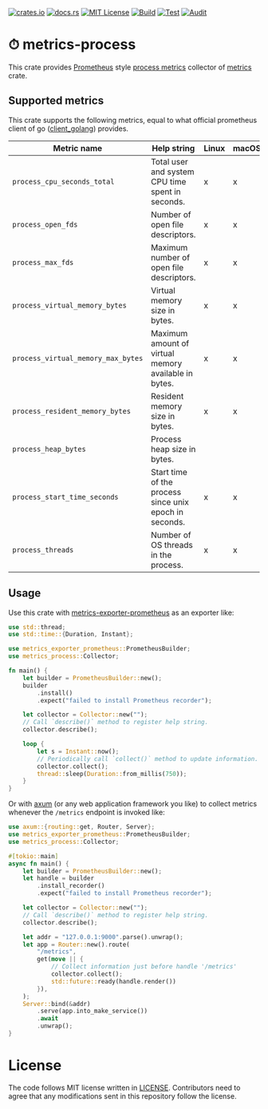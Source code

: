 [![crates.io](https://img.shields.io/crates/v/metrics-process.svg)](https://crates.io/crates/metrics-process)
[![docs.rs](https://docs.rs/metrics-process/badge.svg)](https://docs.rs/metrics-process)
[![MIT License](https://img.shields.io/badge/license-MIT-blue.svg)](./LICENSE)
[![Build](https://github.com/lambdalisue/rs-metrics-process/actions/workflows/build.yml/badge.svg)](https://github.com/lambdalisue/rs-metrics-process/actions/workflows/build.yml)
[![Test](https://github.com/lambdalisue/rs-metrics-process/actions/workflows/test.yml/badge.svg)](https://github.com/lambdalisue/rs-metrics-process/actions/workflows/test.yml)
[![Audit](https://github.com/lambdalisue/rs-metrics-process/actions/workflows/audit.yml/badge.svg)](https://github.com/lambdalisue/rs-metrics-process/actions/workflows/audit.yml)

# ⏱ metrics-process

This crate provides [Prometheus][] style [process metrics][] collector of [metrics][] crate.

[Prometheus]: https://prometheus.io/
[process metrics]: https://prometheus.io/docs/instrumenting/writing_clientlibs/#process-metrics
[metrics]: https://crates.io/crates/metrics

## Supported metrics

This crate supports the following metrics, equal to what official prometheus client of go ([client_golang]) provides.

| Metric name                        | Help string                                            | Linux | macOS | Windows |
| ---------------------------------- | ------------------------------------------------------ | ----- | ----- | ------- |
| `process_cpu_seconds_total`        | Total user and system CPU time spent in seconds.       | x     | x     | x       |
| `process_open_fds`                 | Number of open file descriptors.                       | x     | x     | x       |
| `process_max_fds`                  | Maximum number of open file descriptors.               | x     | x     | x       |
| `process_virtual_memory_bytes`     | Virtual memory size in bytes.                          | x     | x     | x       |
| `process_virtual_memory_max_bytes` | Maximum amount of virtual memory available in bytes.   | x     | x     |         |
| `process_resident_memory_bytes`    | Resident memory size in bytes.                         | x     | x     | x       |
| `process_heap_bytes`               | Process heap size in bytes.                            |       |       |         |
| `process_start_time_seconds`       | Start time of the process since unix epoch in seconds. | x     | x     | x       |
| `process_threads`                  | Number of OS threads in the process.                   | x     | x     |         |

[client_golang]: https://github.com/prometheus/client_golang

## Usage

Use this crate with [metrics-exporter-prometheus][] as an exporter like:

[metrics-exporter-prometheus]: https://crates.io/crates/metrics-exporter-prometheus

```rust
use std::thread;
use std::time::{Duration, Instant};

use metrics_exporter_prometheus::PrometheusBuilder;
use metrics_process::Collector;

fn main() {
    let builder = PrometheusBuilder::new();
    builder
        .install()
        .expect("failed to install Prometheus recorder");

    let collector = Collector::new("");
    // Call `describe()` method to register help string.
    collector.describe();

    loop {
        let s = Instant::now();
        // Periodically call `collect()` method to update information.
        collector.collect();
        thread::sleep(Duration::from_millis(750));
    }
}
```

Or with [axum][] (or any web application framework you like) to collect metrics whenever
the `/metrics` endpoint is invoked like:

[axum]: https://crates.io/crates/axum

```rust
use axum::{routing::get, Router, Server};
use metrics_exporter_prometheus::PrometheusBuilder;
use metrics_process::Collector;

#[tokio::main]
async fn main() {
    let builder = PrometheusBuilder::new();
    let handle = builder
        .install_recorder()
        .expect("failed to install Prometheus recorder");

    let collector = Collector::new("");
    // Call `describe()` method to register help string.
    collector.describe();

    let addr = "127.0.0.1:9000".parse().unwrap();
    let app = Router::new().route(
        "/metrics",
        get(move || {
            // Collect information just before handle '/metrics'
            collector.collect();
            std::future::ready(handle.render())
        }),
    );
    Server::bind(&addr)
        .serve(app.into_make_service())
        .await
        .unwrap();
}
```

# License

The code follows MIT license written in [LICENSE](./LICENSE). Contributors need
to agree that any modifications sent in this repository follow the license.
